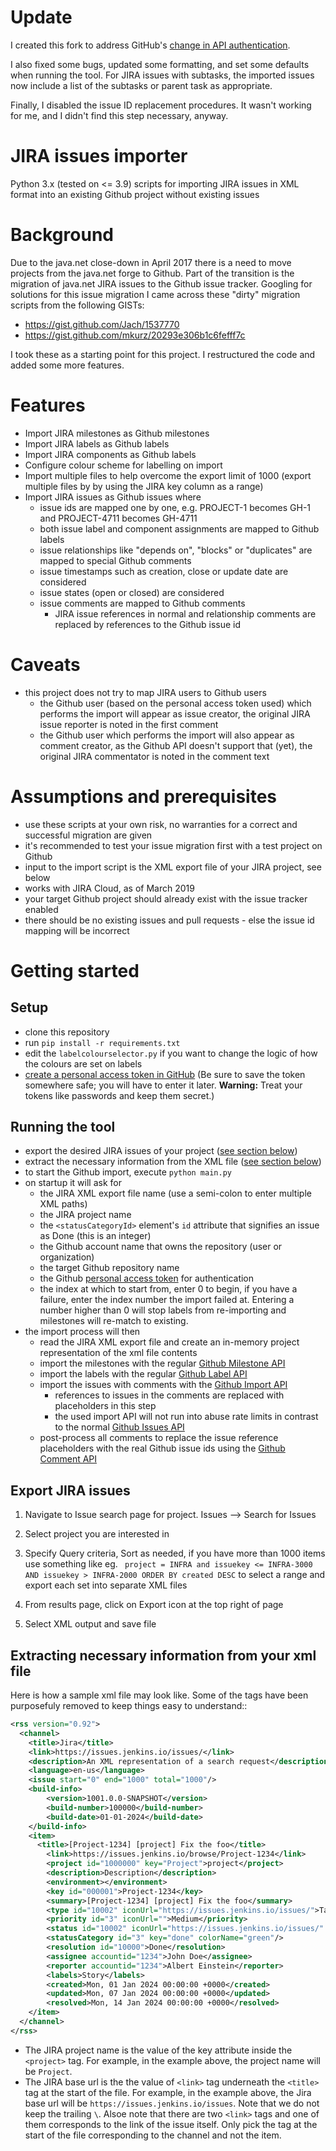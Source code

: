 # Update

I created this fork to address GitHub's [change in API authentication](https://developer.github.com/changes/2020-02-10-deprecating-auth-through-query-param/). 

I also fixed some bugs, updated some formatting, and set some defaults when running the tool. For JIRA issues with subtasks, the imported issues now include a list of the subtasks or parent task as appropriate.

Finally, I disabled the issue ID replacement procedures. It wasn't working for me, and I didn't find this step necessary, anyway.

# JIRA issues importer

Python 3.x (tested on <= 3.9) scripts for importing JIRA issues in XML format into an existing Github project without existing issues

# Background

Due to the java.net close-down in April 2017 there is a need to move projects from the java.net forge to Github.
Part of the transition is the migration of java.net JIRA issues to the Github issue tracker.
Googling for solutions for this issue migration I came across these "dirty" migration scripts from the following GISTs:

* https://gist.github.com/Jach/1537770
* https://gist.github.com/mkurz/20293e306b1c6fefff7c

I took these as a starting point for this project. I restructured the code and added some more features.

# Features

* Import JIRA milestones as Github milestones
* Import JIRA labels as Github labels
* Import JIRA components as Github labels
* Configure colour scheme for labelling on import
* Import multiple files to help overcome the export limit of 1000 (export multiple files by by using the JIRA key column as a range)
* Import JIRA issues as Github issues where
  * issue ids are mapped one by one, e.g. PROJECT-1 becomes GH-1 and PROJECT-4711 becomes GH-4711
  * both issue label and component assignments are mapped to Github labels
  * issue relationships like "depends on", "blocks" or "duplicates" are mapped to special Github comments
  * issue timestamps such as creation, close or update date are considered
  * issue states (open or closed) are considered
  * issue comments are mapped to Github comments
    * JIRA issue references in normal and relationship comments are replaced by references to the Github issue id  

# Caveats
 * this project does not try to map JIRA users to Github users
   * the Github user (based on the personal access token used) which performs the import will appear as issue creator, the original JIRA issue reporter is noted in the first comment
   * the Github user which performs the import will also appear as comment creator, as the Github API doesn't support that (yet),
     the original JIRA commentator is noted in the comment text

# Assumptions and prerequisites

* use these scripts at your own risk, no warranties for a correct and successful migration are given
* it's recommended to test your issue migration first with a test project on Github
* input to the import script is the XML export file of your JIRA project, see below
* works with JIRA Cloud, as of March 2019
* your target Github project should already exist with the issue tracker enabled
* there should be no existing issues and pull requests - else the issue id mapping will be incorrect

# Getting started

## Setup

* clone this repository
* run `pip install -r requirements.txt`
* edit the `labelcolourselector.py` if you want to change the logic of how the colours are set on labels
* [create a personal access token in GitHub](https://docs.github.com/en/github/authenticating-to-github/creating-a-personal-access-token) (Be sure to save the token somewhere safe; you will have to enter it later. **Warning:** Treat your tokens like passwords and keep them secret.)

## Running the tool

* export the desired JIRA issues of your project ([see section below](#export-jira-issues))
* extract the necessary information from the XML file ([see section below](#extracting-necessary-information-from-your-xml-file))
* to start the Github import, execute `python main.py`
* on startup it will ask for
  * the JIRA XML export file name (use a semi-colon to enter multiple XML paths)
  * the JIRA project name
  * the `<statusCategoryId>` element's `id` attribute that signifies an issue as Done (this is an integer)
  * the Github account name that owns the repository (user or organization)
  * the target Github repository name
  * the Github [personal access token](https://github.com/settings/tokens) for authentication
  * the index at which to start from, enter 0 to begin, if you have a failure, enter the index number the import failed at. Entering a number higher than 0 will stop labels from re-importing and milestones will re-match to existing.
* the import process will then
  * read the JIRA XML export file and create an in-memory project representation of the xml file contents
  * import the milestones with the regular [Github Milestone API](https://developer.github.com/v3/issues/milestones/)
  * import the labels with the regular [Github Label API](https://developer.github.com/v3/issues/labels/)
  * import the issues with comments with the [Github Import API](https://gist.github.com/jonmagic/5282384165e0f86ef105)
    * references to issues in the comments are replaced with placeholders in this step
    * the used import API will not run into abuse rate limits in contrast to the normal [Github Issues API](https://developer.github.com/v3/issues/)
  * post-process all comments to replace the issue reference placeholders with the real Github issue ids using the [Github Comment API](https://developer.github.com/v3/issues/comments/)

## Export JIRA issues

1. Navigate to Issue search page for project. Issues --> Search for Issues

1. Select project you are interested in

1. Specify Query criteria, Sort as needed, if you have more than 1000 items use something like eg. ` project = INFRA and issuekey <= INFRA-3000 AND issuekey > INFRA-2000 ORDER BY created DESC` to select a range and export each set into separate XML files

1. From results page, click on Export icon at the top right of page

1. Select XML output and save file

## Extracting necessary information from your xml file

Here is how a sample xml file may look like. Some of the tags have been purposefuly removed to keep things easy to understand::


```xml
<rss version="0.92">
  <channel>
    <title>Jira</title>
    <link>https://issues.jenkins.io/issues/</link>
    <description>An XML representation of a search request</description>
    <language>en-us</language>
    <issue start="0" end="1000" total="1000"/>
    <build-info>
        <version>1001.0.0-SNAPSHOT</version>
        <build-number>100000</build-number>
        <build-date>01-01-2024</build-date>
    </build-info>
    <item>
      <title>[Project-1234] [project] Fix the foo</title>
        <link>https://issues.jenkins.io/browse/Project-1234</link>
        <project id="1000000" key="Project">project</project>
        <description>Description</description>
        <environment></environment>
        <key id="000001">Project-1234</key>
        <summary>[Project-1234] [project] Fix the foo</summary>
        <type id="10002" iconUrl="https://issues.jenkins.io/issues/">Task</type>
        <priority id="3" iconUrl="">Medium</priority>
        <status id="10002" iconUrl="https://issues.jenkins.io/issues/" description="">Done</status>
        <statusCategory id="3" key="done" colorName="green"/>
        <resolution id="10000">Done</resolution>
        <assignee accountid="1234">John Doe</assignee>
        <reporter accountid="1234">Albert Einstein</reporter>
        <labels>Story</labels>
        <created>Mon, 01 Jan 2024 00:00:00 +0000</created>
        <updated>Mon, 07 Jan 2024 00:00:00 +0000</updated>
        <resolved>Mon, 14 Jan 2024 00:00:00 +0000</resolved>
    </item>
  </channel>
</rss>
```

* The JIRA project name is the value of the key attribute inside the ```<project>``` tag. For example, in the example above, the project name will be ``Project``.
* The JIRA base url is the the value of ```<link>``` tag underneath the ```<title>``` tag at the start of the file. For example, in the example above, the Jira base url will be ``https://issues.jenkins.io/issues``. Note that we do not keep the trailing ``\``. Alsoe note that there are two ```<link>``` tags and one of them corresponds to the link of the issue itself. Only pick the tag at the start of the file corresponding to the channel and not the item. 
